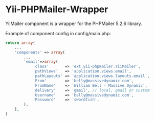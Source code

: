 Yii-PHPMailer-Wrapper
=====================

YiiMailer component is a wrapper for the PHPMailer 5.2.6 library.

Example of component config in config/main.php:
```php
return array(
    ...
    'components' => array(
        ...
        'email'=>array(
            'class'       => 'ext.yii-phpmailer.YiiMailer',
            'pathViews'   => 'application.views.email',
            'pathLayouts' => 'application.views.layouts.email',
            'From'        => 'belly@massivedynamic.com',
            'FromName'    => 'William Bell - Massive Dynamic',
            'delivery'    => 'gmail', // local, gmail or custom
            'Username'    => 'belly@massivedynamic.com',
            'Password'    => 'swordfish',
        ),
    ),
)
```
